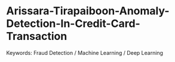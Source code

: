 # Arissara-Tirapaiboon-Anomaly-Detection-In-Credit-Card-Transaction
Keywords: Fraud Detection / Machine Learning / Deep Learning 
